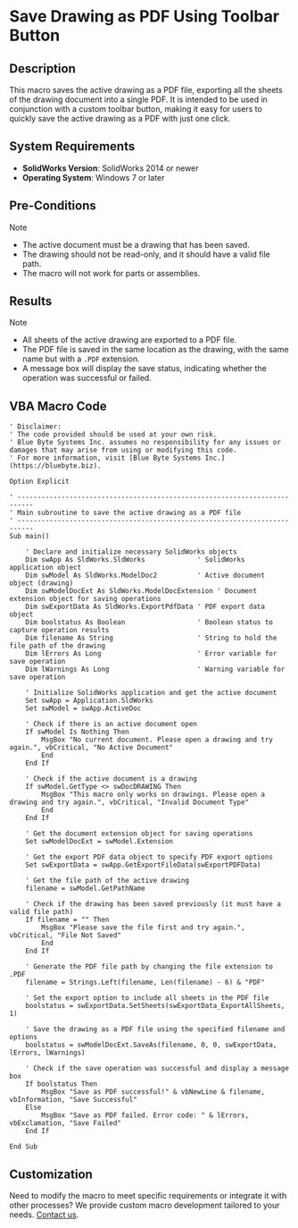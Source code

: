 # Save Drawing as PDF Using Toolbar Button

## Description
This macro saves the active drawing as a PDF file, exporting all the sheets of the drawing document into a single PDF. It is intended to be used in conjunction with a custom toolbar button, making it easy for users to quickly save the active drawing as a PDF with just one click. 

## System Requirements
- **SolidWorks Version**: SolidWorks 2014 or newer
- **Operating System**: Windows 7 or later

## Pre-Conditions
> [!NOTE]
> - The active document must be a drawing that has been saved.
> - The drawing should not be read-only, and it should have a valid file path.
> - The macro will not work for parts or assemblies.

## Results
> [!NOTE]
> - All sheets of the active drawing are exported to a PDF file.
> - The PDF file is saved in the same location as the drawing, with the same name but with a `.PDF` extension.
> - A message box will display the save status, indicating whether the operation was successful or failed.

## VBA Macro Code

```vbnet
' Disclaimer:
' The code provided should be used at your own risk.  
' Blue Byte Systems Inc. assumes no responsibility for any issues or damages that may arise from using or modifying this code.  
' For more information, visit [Blue Byte Systems Inc.](https://bluebyte.biz).

Option Explicit

' --------------------------------------------------------------------------
' Main subroutine to save the active drawing as a PDF file
' --------------------------------------------------------------------------
Sub main()

    ' Declare and initialize necessary SolidWorks objects
    Dim swApp As SldWorks.SldWorks             ' SolidWorks application object
    Dim swModel As SldWorks.ModelDoc2          ' Active document object (drawing)
    Dim swModelDocExt As SldWorks.ModelDocExtension ' Document extension object for saving operations
    Dim swExportData As SldWorks.ExportPdfData ' PDF export data object
    Dim boolstatus As Boolean                  ' Boolean status to capture operation results
    Dim filename As String                     ' String to hold the file path of the drawing
    Dim lErrors As Long                        ' Error variable for save operation
    Dim lWarnings As Long                      ' Warning variable for save operation

    ' Initialize SolidWorks application and get the active document
    Set swApp = Application.SldWorks
    Set swModel = swApp.ActiveDoc

    ' Check if there is an active document open
    If swModel Is Nothing Then
        MsgBox "No current document. Please open a drawing and try again.", vbCritical, "No Active Document"
        End
    End If

    ' Check if the active document is a drawing
    If swModel.GetType <> swDocDRAWING Then
        MsgBox "This macro only works on drawings. Please open a drawing and try again.", vbCritical, "Invalid Document Type"
        End
    End If

    ' Get the document extension object for saving operations
    Set swModelDocExt = swModel.Extension

    ' Get the export PDF data object to specify PDF export options
    Set swExportData = swApp.GetExportFileData(swExportPDFData)

    ' Get the file path of the active drawing
    filename = swModel.GetPathName

    ' Check if the drawing has been saved previously (it must have a valid file path)
    If filename = "" Then
        MsgBox "Please save the file first and try again.", vbCritical, "File Not Saved"
        End
    End If

    ' Generate the PDF file path by changing the file extension to .PDF
    filename = Strings.Left(filename, Len(filename) - 6) & "PDF"

    ' Set the export option to include all sheets in the PDF file
    boolstatus = swExportData.SetSheets(swExportData_ExportAllSheets, 1)

    ' Save the drawing as a PDF file using the specified filename and options
    boolstatus = swModelDocExt.SaveAs(filename, 0, 0, swExportData, lErrors, lWarnings)

    ' Check if the save operation was successful and display a message box
    If boolstatus Then
        MsgBox "Save as PDF successful!" & vbNewLine & filename, vbInformation, "Save Successful"
    Else
        MsgBox "Save as PDF failed. Error code: " & lErrors, vbExclamation, "Save Failed"
    End If

End Sub
```

## Customization
Need to modify the macro to meet specific requirements or integrate it with other processes? We provide custom macro development tailored to your needs. [Contact us](https://bluebyte.biz/contact).
